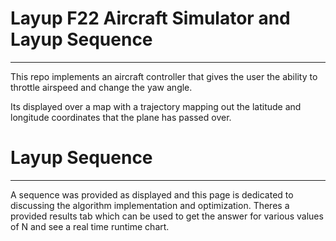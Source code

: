 # Layup F22 Aircraft Simulator and Layup Sequence
---
This repo implements an aircraft controller that gives the user the ability to throttle airspeed and change the yaw angle. 

Its displayed over a map with a trajectory mapping out the latitude and longitude coordinates that the plane has passed over.

# Layup Sequence
---
A sequence was provided as displayed and this page is dedicated to discussing the algorithm implementation and optimization. Theres a provided results tab which can be used to get the answer for various values of N and see a real time runtime chart.
